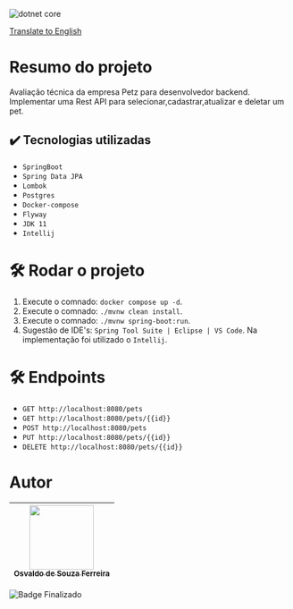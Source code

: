 ![dotnet core](https://github.com/osvaldsoza/ApiFuncional/assets/9426175/d88bdc8e-7cc1-4bd3-bb81-d6e80e7a0c74)

[Translate to English](https://github.com/osvaldsoza/petz-api/blob/master/README.md)

# Resumo do projeto 
Avaliação técnica da empresa Petz para desenvolvedor backend.  
Implementar uma Rest API para selecionar,cadastrar,atualizar e deletar um pet.

## ✔️ Tecnologias utilizadas
- ``SpringBoot``
- ``Spring Data JPA``
- ``Lombok``
- ``Postgres``
- ``Docker-compose``
- ``Flyway``
- ``JDK 11``
- ``Intellij``

# 🛠️ Rodar o projeto
1. Execute o comnado: ``docker compose up -d``.
1. Execute o comnado: ``./mvnw clean install``.
1. Execute o comnado: ``./mvnw spring-boot:run``.
1. Sugestão de IDE's: ``Spring Tool Suite | Eclipse | VS Code``. Na implementação foi utilizado o ``Intellij``.

# 🛠️ Endpoints
- ``GET http://localhost:8080/pets``
- ``GET http://localhost:8080/pets/{{id}}``
- ``POST http://localhost:8080/pets``
- ``PUT http://localhost:8080/pets/{{id}}``
- ``DELETE http://localhost:8080/pets/{{id}}``

# Autor

| [<img loading="lazy" src="https://github.com/osvaldsoza/ApiFuncional/assets/9426175/cba31f2b-3b5d-4a6d-ab6d-39583efe752b" width=115><br><sub>Osvaldo de Souza Ferreira</sub>](https://github.com/camilafernanda) 
| :---:

![Badge Finalizado](http://img.shields.io/static/v1?label=STATUS&message=FINALIZADO&color=GREEN&style=for-the-badge)
